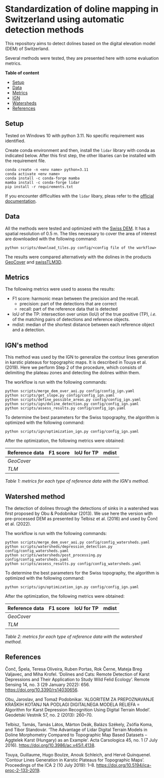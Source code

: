 # Standardization of doline mapping in Switzerland using automatic detection methods

This repository aims to detect dolines based on the digital elevation model (DEM) of Switzerland.

Several methods were tested, they are presented here with some evaluation metrics.

**Table of content**

- [Setup](#setup)
- [Data](#data)
- [Metrics](#metrics)
- [IGN](#ign)
- [Watersheds](#watersheds)
- [References](#references)

## Setup

Tested on Windows 10 with python 3.11. No specific requirement was identified.

Create conda environment and then, install the `lidar` library with conda as indicated below. After this first step, the other libaries can be installed with the requirement file.

```
conda create -n <env name> python=3.11
conda activate <env name>
conda install -c conda-forge mamba
mamba install -c conda-forge lidar
pip install -r requirements.txt
```

If you encounter difficulties with the `lidar` libary, pleas refer to the [official documentation](https://lidar.gishub.org/installation/).

## Data

All the methods were tested and optimized with the [Swiss DEM](https://www.swisstopo.admin.ch/en/height-model-swissalti3d). It has a spatial resolution of 0.5 m. The tiles necessary to cover the area of interest are downloaded with the following command:

```
python scripts/download_tiles.py config/<config file of the workflow>
```

The results were compared alternatively with the dolines in the products [GeoCover](https://www.swisstopo.admin.ch/en/geological-model-2d-geocover) and [swissTLM3D](https://www.swisstopo.admin.ch/en/landscape-model-swisstlm3d).

## Metrics

The following metrics were used to assess the results:

* F1 score: harmonic mean between the precision and the recall.
    * precision: part of the detections that are correct
    * recall: part of the reference data that is detected
* IoU of the TP: intersection over union (IoU) of the true positive (TP), _i.e._ of the matching pairs of detections and reference objects.
* mdist: median of the shortest distance between each reference object and a detection.

## IGN's method

This method was used by the IGN to generalize the contour lines generation in karstic plateaus for topographic maps. It is described in Touya et al. (2019). Here we perform Step 2 of the procedure, which consists of delimiting the plateau zones and detecting the dolines within them.

<!-- Ajouter la description des scripts -->

The workflow is run with the following commands:


```
python scripts/merge_dem_over_aoi.py config/config_ign.yaml
python scripts/get_slope.py config/config_ign.yaml
python scripts/define_possible_areas.py config/config_ign.yaml
python scripts/ign/doline_detection.py config/config_ign.yaml
python scripts/assess_results.py config/config_ign.yaml
```

To determine the best parameters for the Swiss topography, the algorithm is optimized with the following command:

```
python scripts/ign/optimization_ign.py config/config_ign.yaml
```

After the optimization, the following metrics were obtained:


| **Reference data** | **F1 score** | **IoU for TP** | **mdist**           |
|--------------------|:------------:|:--------------:|:-------------------:|
| _GeoCover_         |              |                |                     |
| _TLM_              |              |                |                     |

_Table 1: metrics for each type of reference data with the IGN's method._

## Watershed method

The detection of dolines through the detections of sinks in a watershed was first proposed by Obu & Podobnikar (2013). We use here the version with pre-processed DEM as presented by Telbisz et al. (2016) and used by Čonč et al. (2022).

<!-- Ajouter la description des scripts -->

The workflow is run with the following commands:

```
python scripts/merge_dem_over_aoi.py config/config_watersheds.yaml
python scripts/watersheds/depression_detection.py config/config_watersheds.yaml
python scripts/watersheds/post_processing.py config/config_watersheds.yaml
python scripts/assess_results.py config/config_watersheds.yaml
```

To determine the best parameters for the Swiss topography, the algorithm is optimized with the following command:

```
python scripts/ign/optimization_ign.py config/config_ign.yaml
```

After the optimization, the following metrics were obtained:


| **Reference data** | **F1 score** | **IoU for TP** | **mdist**           |
|--------------------|:------------:|:--------------:|:-------------------:|
| _GeoCover_         |              |                |                     |
| _TLM_              |              |                |                     |

_Table 2: metrics for each type of reference data with the watershed method._

## References

Čonč, Špela, Teresa Oliveira, Ruben Portas, Rok Černe, Mateja Breg Valjavec, and Miha Krofel. ‘Dolines and Cats: Remote Detection of Karst Depressions and Their Application to Study Wild Felid Ecology’. Remote Sensing 14, no. 3 (29 January 2022): 656. https://doi.org/10.3390/rs14030656.

Obu, Jaroslav, and Tomaž Podobnikar. ‘ALGORITEM ZA PREPOZNAVANJE KRAŠKIH KOTANJ NA PODLAGI DIGITALNEGA MODELA RELIEFA = Algorithm for Karst Depression Recognition Using Digital Terrain Model’. Geodetski Vestnik 57, no. 2 (2013): 260–70.

Telbisz, Tamás, Tamás Látos, Márton Deák, Balázs Székely, Zsófia Koma, and Tibor Standovár. ‘The Advantage of Lidar Digital Terrain Models in Doline Morphometry Compared to Topographic Map Based Datasets – Aggtelek Karst (Hungary) as an Example’. Acta Carsologica 45, no. 1 (7 July 2016). https://doi.org/10.3986/ac.v45i1.4138.

Touya, Guillaume, Hugo Boulze, Anouk Schleich, and Hervé Quinquenel. ‘Contour Lines Generation in Karstic Plateaus for Topographic Maps’. Proceedings of the ICA 2 (10 July 2019): 1–8. https://doi.org/10.5194/ica-proc-2-133-2019.
